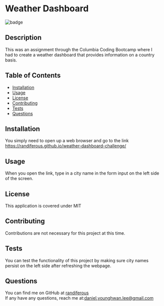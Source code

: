 
  # Weather Dashboard
  
  ![badge](https://img.shields.io/badge/license-MIT-blue)
  

  ## Description
  This was an assignment through the Columbia Coding Bootcamp where I had to create a weather dashboard that provides information on a country basis.

  ## Table of Contents
  - [Installation](#installation)
  - [Usage](#usage)
  - [License](#license)
  - [Contributing](#contributing)
  - [Tests](#tests)
  - [Questions](#questions)

  ## Installation
  You simply need to open up a web browser and go to the link https://randiferous.github.io/weather-dashboard-challenge/

  ## Usage
  When you open the link, type in a city name in the form input on the left side of the screen.

  ## License
  
  This application is covered under MIT
  

  ## Contributing
  Contributions are not necessary for this project at this time.

  ## Tests
  You can test the functionality of this project by making sure city names persist on the left side after refreshing the webpage.

  ## Questions
  You can find me on GitHub at [randiferous](https://github.com/randiferous) <br />
  If any have any questions, reach me at:daniel.younghwan.lee@gmail.com
  